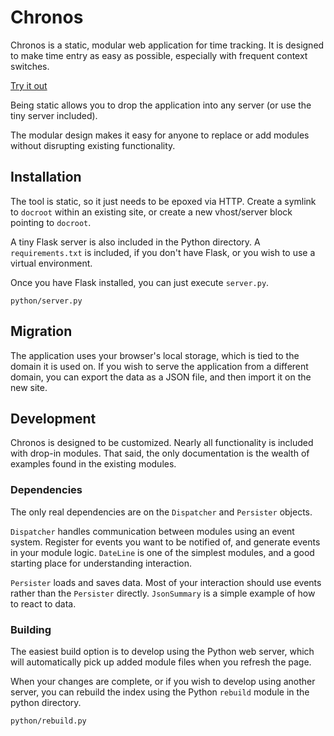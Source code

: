 # Chronos

Chronos is a static, modular web application for time tracking.  It is designed to make time entry as easy as possible, especially with frequent context switches.

[Try it out](https://elliottmina.github.io/chronos/docroot/index.html)

Being static allows you to drop the application into any server (or use the tiny server included).

The modular design makes it easy for anyone to replace or add modules without disrupting existing functionality.

## Installation

The tool is static, so it just needs to be epoxed via HTTP.  Create a symlink to `docroot` within an existing site, or create a new vhost/server block pointing to `docroot`.

A tiny Flask server is also included in the Python directory.  A `requirements.txt` is included, if you don't have Flask, or you wish to use a virtual environment.

Once you have Flask installed, you can just execute `server.py`.

````
python/server.py
````

## Migration
The application uses your browser's local storage, which is tied to the domain it is used on.  If you wish to serve the application from a different domain, you can export the data as a JSON file, and then import it on the new site.

## Development
Chronos is designed to be customized.  Nearly all functionality is included with drop-in modules.  That said, the only documentation is the wealth of examples found in the existing modules.

### Dependencies

The only real dependencies are on the `Dispatcher` and `Persister` objects.

`Dispatcher` handles communication between modules using an event system.  Register for events you want to be notified of, and generate events in your module logic.  `DateLine` is one of the simplest modules, and a good starting place for understanding interaction.

`Persister` loads and saves data.  Most of your interaction should use events rather than the `Persister` directly.  `JsonSummary` is a simple example of how to react to data.

### Building

The easiest build option is to develop using the Python web server, which will automatically pick up added module files when you refresh the page.

When your changes are complete, or if you wish to develop using another server, you can rebuild the index using the Python `rebuild` module in the python directory.

````
python/rebuild.py
````
